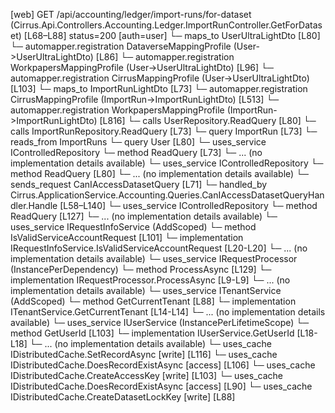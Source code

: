 [web] GET /api/accounting/ledger/import-runs/for-dataset  (Cirrus.Api.Controllers.Accounting.Ledger.ImportRunController.GetForDataset)  [L68–L88] status=200 [auth=user]
  └─ maps_to UserUltraLightDto [L80]
    └─ automapper.registration DataverseMappingProfile (User->UserUltraLightDto) [L86]
    └─ automapper.registration WorkpapersMappingProfile (User->UserUltraLightDto) [L96]
    └─ automapper.registration CirrusMappingProfile (User->UserUltraLightDto) [L103]
  └─ maps_to ImportRunLightDto [L73]
    └─ automapper.registration CirrusMappingProfile (ImportRun->ImportRunLightDto) [L513]
    └─ automapper.registration WorkpapersMappingProfile (ImportRun->ImportRunLightDto) [L816]
  └─ calls UserRepository.ReadQuery [L80]
  └─ calls ImportRunRepository.ReadQuery [L73]
  └─ query ImportRun [L73]
    └─ reads_from ImportRuns
  └─ query User [L80]
  └─ uses_service IControlledRepository<ImportRun>
    └─ method ReadQuery [L73]
      └─ ... (no implementation details available)
  └─ uses_service IControlledRepository<User>
    └─ method ReadQuery [L80]
      └─ ... (no implementation details available)
  └─ sends_request CanIAccessDatasetQuery [L71]
    └─ handled_by Cirrus.ApplicationService.Accounting.Queries.CanIAccessDatasetQueryHandler.Handle [L58–L140]
      └─ uses_service IControlledRepository<Dataset>
        └─ method ReadQuery [L127]
          └─ ... (no implementation details available)
      └─ uses_service IRequestInfoService (AddScoped)
        └─ method IsValidServiceAccountRequest [L101]
          └─ implementation IRequestInfoService.IsValidServiceAccountRequest [L20-L20]
          └─ ... (no implementation details available)
      └─ uses_service IRequestProcessor (InstancePerDependency)
        └─ method ProcessAsync [L129]
          └─ implementation IRequestProcessor.ProcessAsync [L9-L9]
          └─ ... (no implementation details available)
      └─ uses_service ITenantService (AddScoped)
        └─ method GetCurrentTenant [L88]
          └─ implementation ITenantService.GetCurrentTenant [L14-L14]
          └─ ... (no implementation details available)
      └─ uses_service IUserService (InstancePerLifetimeScope)
        └─ method GetUserId [L103]
          └─ implementation IUserService.GetUserId [L18-L18]
          └─ ... (no implementation details available)
      └─ uses_cache IDistributedCache.SetRecordAsync [write] [L116]
      └─ uses_cache IDistributedCache.DoesRecordExistAsync [access] [L106]
      └─ uses_cache IDistributedCache.CreateAccessKey [write] [L103]
      └─ uses_cache IDistributedCache.DoesRecordExistAsync [access] [L90]
      └─ uses_cache IDistributedCache.CreateDatasetLockKey [write] [L88]

